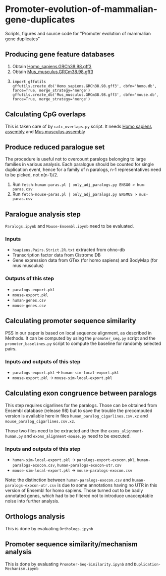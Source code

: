 # Promoter-evolution-of-mammalian-gene-duplicates
Scripts, figures and source code for "Promoter evolution of mammalian gene duplicates"

## Producing gene feature databases
1. Obtain [Homo_sapiens.GRCh38.98.gff3](https://ftp.ensembl.org/pub/release-98/gff3/homo_sapiens/Homo_sapiens.GRCh38.98.chr.gff3.gz)
2. Obtain [Mus_musculus.GRCm38.98.gff3](https://ftp.ensembl.org/pub/release-98/gff3/mus_musculus/Mus_musculus.GRCm38.98.chr.gff3.gz)
3.     import gffutils
       gffutils.create_db('Homo_sapiens.GRCh38.98.gff3', dbfn='homo.db', force=True, merge_strategy='merge')
       gffutils.create_db('Mus_musculus.GRCm38.98.gff3', dbfn='mouse.db', force=True, merge_strategy='merge')
       
## Calculating CpG overlaps 
This is taken care of by `calc_overlaps.py` script. It needs [Homo sapiens assembly](https://ftp.ensembl.org/pub/release-98/fasta/homo_sapiens/dna/Homo_sapiens.GRCh38.dna_sm.primary_assembly.fa.gz) and [Mus musculus assembly](https://ftp.ensembl.org/pub/release-98/fasta/mus_musculus/dna/Mus_musculus.GRCm38.dna_sm.primary_assembly.fa.gz)

## Produce reduced paralogue set
The procedure is useful not to overcount paralogs belonging to large families in various analysis. Each paralogue should be counted for single duplication event, hence for a family of n paralogs, n-1 representatives need to be picked, not n(n-1)/2.

1. Run `fetch-human-paras.pl | only_adj_paralogs.py ENSG0 > hum-paras.csv `
2. Run `fetch-mouse-paras.pl | only_adj_paralogs.py ENSMUS > mus-paras.csv `

## Paralogue analysis step
`Paralogs.ipynb` and `Mouse-Ensembl.ipynb` need to be evaluated.

### Inputs
* `hsapiens.Pairs.Strict.2R.txt` extracted from ohno-db
* Transcription factor data from Cistrome DB
* Gene expression data from GTex (for homo sapiens) and BodyMap (for mus musculus)

### Outputs of this step
* `paralogs-export.pkl`
* `mouse-export.pkl`
* `human-genes.csv`
* `mouse-genes.csv`

## Calculating promoter sequence similarity
PSS in our paper is based on local sequence alignment, as described in Methods. It can be computed by using the `promoter_seq.py` script and the `promoter_baselines.py` script to compute the baseline for randomly selected pairs.

### Inputs and outputs of this step
* `paralogs-export.pkl` -> `human-sim-local-export.pkl`
* `mouse-export.pkl` -> `mouse-sim-local-export.pkl`

## Calculating exon congruence between paralogs
This step requires cigarlines for the paralogs. Those can be obtained from Ensembl database (release 98) but to save the trouble the precomputed version is available here in files `human_paralog_cigarlines.csv.xz` and `mouse_paralog_cigarlines.csv.xz`.

Those two files need to be extracted and then the `exons_alignment-human.py` and `exons_alignment-mouse.py` need to be executed.

### Inputs and outputs of this step
* `human-sim-local-export.pkl` -> `paralogs-export-exocon.pkl`, `human-paralogs-exocon.csv`, `human-paralogs-exocon-utr.csv`
* `mouse-sim-local-export.pkl` -> `mouse-paralogs-exocon.csv`

Note: the distinction between `human-paralogs-exocon.csv` and `human-paralogs-exocon-utr.csv` is due to some annotations having no UTR in this version of Ensembl for homo sapiens. Those turned out to be badly annotated genes, which had to be filtered not to introduce unacceptable noise into further analysis.

## Orthologs analysis
This is done by evaluating `Orthologs.ipynb`

## Promoter sequence similarity/mechanism analysis
This is done by evaluating `Promoter-Seq-Similarity.ipynb` and `Duplication-Mechanism.ipynb`


